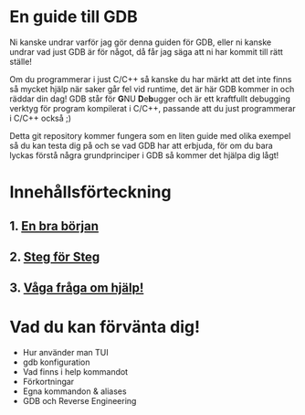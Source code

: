 # En guide till GDB
Ni kanske undrar varför jag gör denna guiden för GDB, eller ni kanske undrar vad just GDB är för något, då får jag säga att ni har kommit till rätt ställe!

Om du programmerar i just C/C++ så kanske du har märkt att det inte finns så mycket hjälp när saker går fel vid runtime, det är här GDB kommer in och räddar din dag! GDB står för **G**NU **D**e**b**ugger och är ett kraftfullt debugging verktyg för program kompilerat i C/C++, passande att du just programmerar i C/C++ också ;)

Detta git repository kommer fungera som en liten guide med olika exempel så du kan testa dig på och se vad GDB har att erbjuda, för om du bara lyckas förstå några grundprinciper i GDB så kommer det hjälpa dig lågt!

# Innehållsförteckning
## 1. [En bra början](./Chapter_1/README.md)
## 2. [Steg för Steg](./Chapter_2/README.md)
## 3. [Våga fråga om hjälp!](./Chapter_3/README.md)

# Vad du kan förvänta dig!
- Hur använder man TUI
- gdb konfiguration
- Vad finns i help kommandot
- Förkortningar
- Egna kommandon & aliases
- GDB och Reverse Engineering
